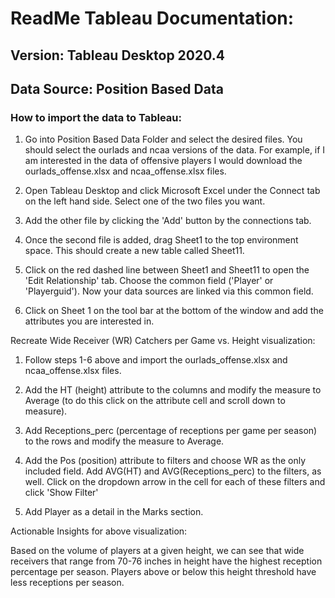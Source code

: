 # ReadMe Tableau Documentation:
## Version: Tableau Desktop 2020.4
## Data Source: Position Based Data


### How to import the data to Tableau:

1. Go into Position Based Data Folder and select the desired files. You should select the ourlads and ncaa versions of the data. For example, if I am interested in the data of offensive players I would download the ourlads_offense.xlsx and ncaa_offense.xlsx files.

2. Open Tableau Desktop and click Microsoft Excel under the Connect tab on the left hand side. Select one of the two files you want. 

3. Add the other file by clicking the 'Add' button by the connections tab. 

4. Once the second file is added, drag Sheet1 to the top environment space. This should create a new table called Sheet11. 

5. Click on the red dashed line between Sheet1 and Sheet11 to open the 'Edit Relationship' tab. Choose the common field ('Player' or 'Playerguid'). Now your data sources are linked via this common field.

6. Click on Sheet 1 on the tool bar at the bottom of the window and add the attributes you are interested in.  




Recreate Wide Receiver (WR) Catchers per Game vs. Height visualization:

1. Follow steps 1-6 above and import the ourlads_offense.xlsx and ncaa_offense.xlsx files.

2. Add the HT (height) attribute to the columns and modify the measure to Average (to do this click on the attribute cell and scroll down to measure).

3. Add Receptions_perc (percentage of receptions per game per season) to the rows and modify the measure to Average. 

4. Add the Pos (position) attribute to filters and choose WR as the only included field. Add AVG(HT) and AVG(Receptions_perc) to the filters, as well. Click on the dropdown arrow in the cell for each of these filters and click 'Show Filter'

5. Add Player as a detail in the Marks section. 




Actionable Insights for above visualization: 

Based on the volume of players at a given height, we can see that wide receivers that range from 70-76 inches in height have the highest reception percentage per season. Players above or below this height threshold have less receptions per season. 
